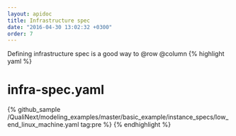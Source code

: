 ```yaml
---
layout: apidoc
title: Infrastructure spec
date: "2016-04-30 13:02:32 +0300"
order: 7
---
```

Defining infrastructure spec is a good way to
@row
@column
{% highlight yaml %}
# infra-spec.yaml
{% github_sample /QualiNext/modeling_examples/master/basic_example/instance_specs/low_end_linux_machine.yaml tag:pre %}
{% endhighlight %}
